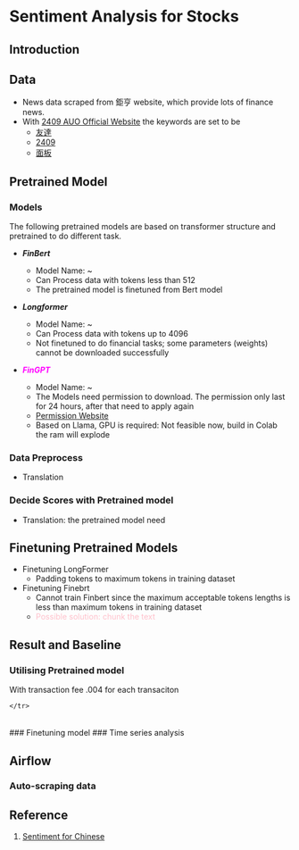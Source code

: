# Sentiment Analysis for Stocks
## Introduction
## Data 
- News data scraped from 鉅亨 website, which provide lots of finance news.
- With [2409 AUO Official Website](https://www.auo.com/zh-TW) the keywords are set to be 
    - [友達](https://www.cnyes.com/search/news?keyword=%E5%8F%8B%E9%81%94)
    - [2409](https://www.cnyes.com/search/news?keyword=2409)
    - [面板](https://www.cnyes.com/search/news?keyword=%E9%9D%A2%E6%9D%BF)
## Pretrained Model
### Models
The following pretrained models are based on transformer structure and pretrained to do different task.
- ***FinBert***
    - Model Name: ~ 
    - Can Process data with tokens less than 512
    - The pretrained model is finetuned from Bert model


- ***Longformer***
    - Model Name: ~ 
    - Can Process data with tokens up to 4096
    - Not finetuned to do financial tasks; some parameters (weights) cannot be downloaded successfully 

- <span style="color:magenta">***FinGPT***</span> 
    - Model Name: ~
    - The Models need permission to download. The permission only last for 24 hours, after that need to apply again
    - [Permission Website](https://huggingface.co/meta-llama/Llama-2-7b-chat-hf)
    - Based on Llama, GPU is required: Not feasible now, build in Colab the ram will explode

### Data Preprocess
- Translation

### Decide Scores with Pretrained model
- Translation: the pretrained model need 

## Finetuning Pretrained Models
- Finetuning LongFormer
    - Padding tokens to maximum tokens in training dataset
- Finetuning Finebrt
    - Cannot train Finbert since the maximum acceptable tokens lengths is less than maximum tokens in training dataset
    - <span style="color:pink">Possible solution: chunk the text</span>

## Result and Baseline
### Utilising Pretrained model
With transaction fee .004 for each transaciton
<table>
    <tr>
    
    </tr>
</table>
### Finetuning model
### Time series analysis

## Airflow
### Auto-scraping data

## Reference
1. [Sentiment for Chinese](https://arxiv.org/pdf/2306.14222.pdf)